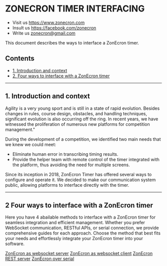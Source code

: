 # ZONECRON TIMER INTERFACING

 - Visit us https://www.zonecron.com
 - Insult us https://facebook.com/zonecron
 - Write us zonecron@gmail.com

This document describes the ways to interface a ZonEcron timer.

## Contents
- [1. Introduction and context](#1-Introduction-and-context)
- [2. Four ways to interface with a ZonEcron timer](#2-Four-ways-to-interface-with-a-ZonEcron-timer)


----------------------------------------------------------------------------------------------------

## 1. Introduction and context

Agility is a very young sport and is still in a state of rapid evolution. Besides changes in rules, course design, obstacles, and handling techniques, significant evolution is also occurring off the ring. In recent years, we have witnessed the proliferation of numerous new platforms for competition management."

During the development of a competition, we identified two main needs that we knew we could meet:
- Eliminate human error in transcribing timing results.
- Provide the helper team with remote control of the timer integrated with the platform, thus avoiding the need for multiple screens.

Since its inception in 2018, ZonEcron Timer has offered several ways to configure and operate it. We decided to make our communication system public, allowing platforms to interface directly with the timer.

----------------------------------------------------------------------------------------------------

## 2 Four ways to interface with a ZonEcron timer

Here you have 4 abailable methods to interface with a ZonEcron timer for seamless integration and efficient management. Whether you prefer WebSocket communication, RESTful APIs, or serial connection, we provide comprehensive guides for each approach. Choose the method that best fits your needs and effortlessly integrate your ZonEcron timer into your software.

[ZonEcron as websocket server](WebsocketServer.md)
[ZonEcron as websocket client](WebsocketClient.md)
[ZonEcron REST server](RESTserver.md)
[ZonEcron over serial](Serial.md)



